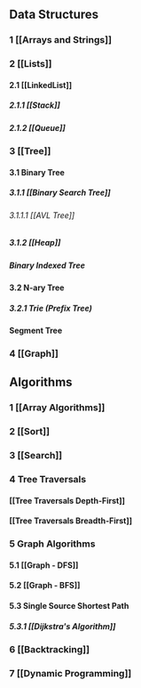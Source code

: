 ## Data Structures
### 1 [[Arrays and Strings]]
### 2 [[Lists]]
#### 2.1 [[LinkedList]]
##### 2.1.1 [[Stack]]
##### 2.1.2 [[Queue]]
### 3 [[Tree]]
#### 3.1 Binary Tree 
##### 3.1.1 [[Binary Search Tree]]
###### 3.1.1.1 [[AVL Tree]]

##### 3.1.2 [[Heap]]
##### Binary Indexed Tree
#### 3.2 N-ary Tree
##### 3.2.1 Trie (Prefix Tree)
#### Segment Tree

### 4 [[Graph]]
## Algorithms
### 1 [[Array Algorithms]]
### 2 [[Sort]]
### 3 [[Search]]

### 4 Tree Traversals
#### [[Tree Traversals Depth-First]]
#### [[Tree Traversals Breadth-First]]
### 5 Graph Algorithms 
#### 5.1 [[Graph - DFS]]
#### 5.2 [[Graph - BFS]]
#### 5.3 Single Source Shortest Path
##### 5.3.1 [[Dijkstra's Algorithm]]
### 6 [[Backtracking]]
### 7 [[Dynamic Programming]]


